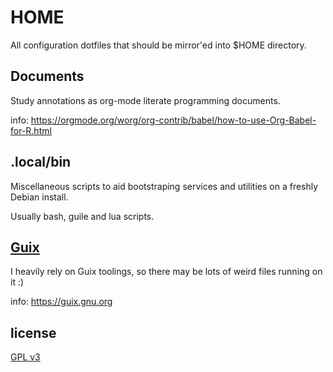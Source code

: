 # HOME
  All configuration dotfiles that should be mirror'ed into $HOME directory.
   
## Documents
  Study annotations as org-mode literate programming documents.

  info: https://orgmode.org/worg/org-contrib/babel/how-to-use-Org-Babel-for-R.html

## .local/bin 
  Miscellaneous scripts to aid bootstraping services and utilities on a freshly
  Debian install. 

  Usually bash, guile and lua scripts.

## [Guix](https://guix.gnu.org)
  I heavily rely on Guix toolings, so there may be lots of weird files running on it :)

  info: https://guix.gnu.org
    
## license
  [GPL v3](https://www.gnu.org/licenses/gpl-3.0.en.html)

